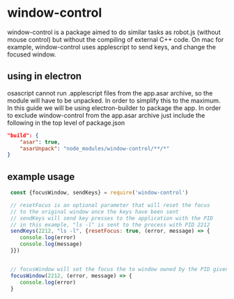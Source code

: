 # window-control

window-control is a package aimed to do similar tasks as robot.js (without mouse control) but without the compiling of external C++ code.
On mac for example, window-control uses applescript to send keys, and change the focused window.

## using in electron

osascript cannot run .applescript files from the app.asar archive, so the module will have to be unpacked. 
In order to simplify this to the maximum. In this guide we will be using electron-builder to package the app.
In order to exclude window-control from the app.asar archive just include the following in the top level of package.json

```JSON
"build": {
    "asar": true,
    "asarUnpack": "node_modules/window-control/**/*"
}
 ```

## example usage

```javascript
 const {focusWindow, sendKeys} = require('window-control')

 // resetFocus is an optional parameter that will reset the focus 
 // to the original window once the keys have been sent
 // sendKeys will send key presses to the application with the PID
 // in this example, "ls -l" is sent to the process with PID 2212
 sendKeys(2212, "ls -l", {resetFocus: true, (error, message) => {
    console.log(error)
    console.log(message)
 }})


 // focusWindow will set the focus the to window owned by the PID given (in this case 2212)
 focusWindow(2212, (error, message) => {
    console.log(error)
 }
 ```

